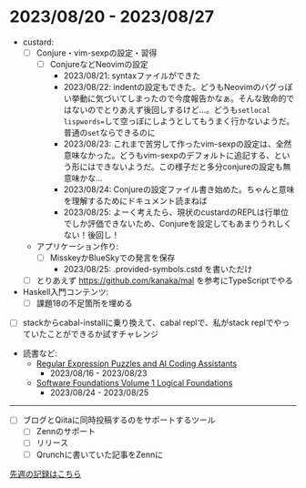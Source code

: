 # 2023/08/20 - 2023/08/27

- custard:
    - [ ] Conjure・vim-sexpの設定・習得
        - [ ] ConjureなどNeovimの設定
            - 2023/08/21: syntaxファイルができた
            - 2023/08/22: indentの設定もできた。どうもNeovimのバグっぽい挙動に気づいてしまったので今度報告かなぁ。そんな致命的ではないのでとりあえず後回しするけど...。どうも`setlocal lispwords=`して空っぽにしようとしてもうまく行かないようだ。普通の`set`ならできるのに
            - 2023/08/23: これまで苦労して作ったvim-sexpの設定は、全然意味なかった。どうもvim-sexpのデフォルトに追記する、という形にはできないようだ。この様子だと多分conjureの設定も無意味かな...
            - 2023/08/24: Conjureの設定ファイル書き始めた。ちゃんと意味を理解するためにドキュメント読まねば
            - 2023/08/25: よーく考えたら、現状のcustardのREPLは行単位でしか評価できないため、Conjureを設定してもあまりうれしくない！後回し！
    - アプリケーション作り:
        - [ ] MisskeyかBlueSkyでの発言を保存
            - 2023/08/25: .provided-symbols.cstd を書いただけ
    - [ ] とりあえず <https://github.com/kanaka/mal> を参考にTypeScriptでやる
- Haskell入門コンテンツ:
    - [ ] 課題18の不足箇所を埋める
- [ ] stackからcabal-installに乗り換えて、cabal replで、私がstack replでやっていたことができるか試すチャレンジ
- 読書など:
    - [Regular Expression Puzzles and AI Coding Assistants](https://www.manning.com/books/regular-expression-puzzles-and-ai-coding-assistants)
        - 2023/08/16 - 2023/08/23
    - [Software Foundations Volume 1 Logical Foundations](https://softwarefoundations.cis.upenn.edu/lf-current/index.html)
        - 2023/08/24 - 2023/08/25

------

- [ ] ブログとQiitaに同時投稿するのをサポートするツール
    - [ ] Zennのサポート
    - [ ] リリース
    - [ ] Qrunchに書いていた記事をZennに

[先週の記録はこちら](https://github.com/igrep/daily-commits/blob/96a4aa58566a13c8a1b2186dc10557da7dc01406/yesterday.md)
